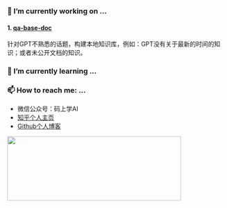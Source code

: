 ### 🔭 I’m currently working on ...

#### 1. [qa-base-doc](https://github.com/erberry/openai-cookbook-demo/tree/main/qa-base-doc)

针对GPT不熟悉的话题，构建本地知识库，例如：GPT没有关于最新的时间的知识；或者未公开文档的知识。

###  🌱 I’m currently learning ...

### 📫 How to reach me: ...

* 微信公众号：码上学AI
* [知乎个人主页](https://www.zhihu.com/people/liu-wei-54-20)
* [Github个人博客](https://erberry.github.io/)

<img src="https://erberry.github.io/55.png" width="400" height="148" />

